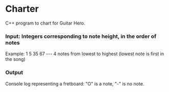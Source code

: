 # Charter
C++ program to chart for Guitar Hero.

### Input: Integers corresponding to note height, in the order of notes

Example: 1 5 35 67 --- 4 notes from lowest to highest (lowest note is first in the song)

### Output
Console log representing a fretboard: "O" is a note, "-" is no note.
